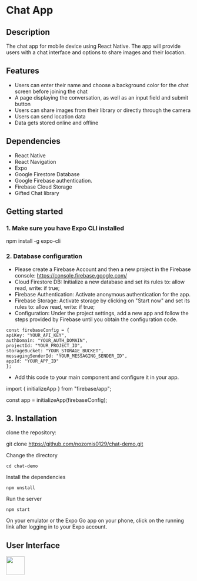 # Chat App

## Description

The chat app for mobile device using React Native. The app will provide users with a chat interface and options to share images and their location.

## Features

- Users can enter their name and choose a background color for the chat screen
  before joining the chat
- A page displaying the conversation, as well as an input field and submit button
- Users can share images from their library or directly through the camera
- Users can send location data
- Data gets stored online and offline

## Dependencies

- React Native
- React Navigation
- Expo
- Google Firestore Database
- Google Firebase authentication.
- Firebase Cloud Storage
- Gifted Chat library

## Getting started

### 1. Make sure you have Expo CLI installed

npm install -g expo-cli

### 2. Database configuration

- Please create a Firebase Account and then a new project in the Firebase console:
  https://console.firebase.google.com/
- Cloud Firestore DB: Initialize a new database and set its rules to: allow read, write: if true;
- Firebase Authentication: Activate anonymous authentication for the app.
- Firebase Storage: Activate storage by clicking on "Start now" and set its rules to: allow read, write: if true;
- Configuration: Under the project settings, add a new app and follow the steps provided by Firebase until you obtain the configuration code.

```
const firebaseConfig = {
apiKey: "YOUR_API_KEY",
authDomain: "YOUR_AUTH_DOMAIN",
projectId: "YOUR_PROJECT_ID",
storageBucket: "YOUR_STORAGE_BUCKET",
messagingSenderId: "YOUR_MESSAGING_SENDER_ID",
appId: "YOUR_APP_ID"
};
```

- Add this code to your main component and configure it in your app.

import { initializeApp } from "firebase/app";

const app = initializeApp(firebaseConfig);

## 3. Installation

clone the repository:

git clone https://github.com/nozomis0129/chat-demo.git

Change the directory

```
cd chat-demo
```

Install the dependencies

```
npm unstall
```

Run the server

```
npm start
```

On your emulator or the Expo Go app on your phone, click on the running link after logging in to your Expo account.

## User Interface

<img width="50" src="https://github.com/nozomis0129/chat-demo/assets/129555124/c32d03dc-c1f2-40c2-9d3f-bdcc4d522db1">
